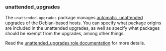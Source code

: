 ### unattended_upgrades

The `unattended-upgrades` package manages [automatic, unattended
upgrades](https://wiki.debian.org/UnattendedUpgrades) of the
Debian-based hosts. You can specify what package origins are included in
the unattended upgrades, as well as specify what packages should be
exempt from the upgrades, among other things.

Read the [unattended_upgrades role documentation](https://docs.debops.org/en/stable-3.0/ansible/roles/unattended_upgrades/) for more details.
